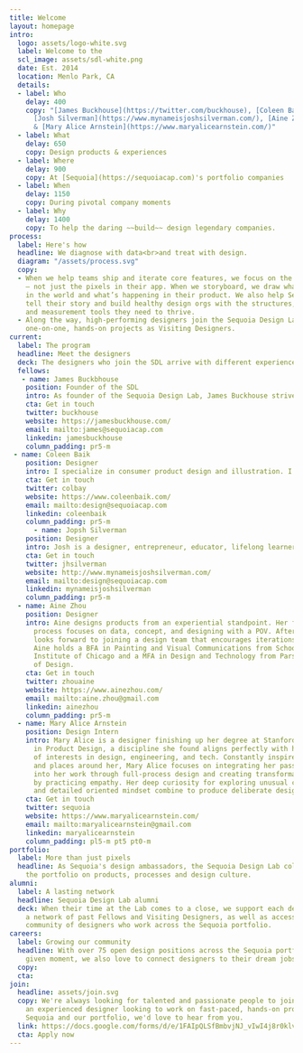 ```yaml
---
title: Welcome
layout: homepage
intro:
  logo: assets/logo-white.svg
  label: Welcome to the
  scl_image: assets/sdl-white.png
  date: Est. 2014
  location: Menlo Park, CA
  details:
  - label: Who
    delay: 400
    copy: "[James Buckhouse](https://twitter.com/buckhouse), [Coleen Baik](https://www.coleenbaik.com/),
      [Josh Silverman](https://www.mynameisjoshsilverman.com/), [Aine Zhou](https://www.ainezhou.com/)
      & [Mary Alice Arnstein](https://www.maryalicearnstein.com/)"
  - label: What
    delay: 650
    copy: Design products & experiences
  - label: Where
    delay: 900
    copy: At [Sequoia](https://sequoiacap.com)'s portfolio companies
  - label: When
    delay: 1150
    copy: During pivotal company moments
  - label: Why
    delay: 1400
    copy: To help the daring ~~build~~ design legendary companies.
process:
  label: Here's how
  headline: We diagnose with data<br>and treat with design.
  diagram: "/assets/process.svg"
  copy:
  - When we help teams ship and iterate core features, we focus on the total experience
    — not just the pixels in their app. When we storyboard, we draw what’s happening
    in the world and what’s happening in their product. We also help Sequoia companies
    tell their story and build healthy design orgs with the structures, processes
    and measurement tools they need to thrive.
  - Along the way, high-performing designers join the Sequoia Design Lab for fast-paced,
    one-on-one, hands-on projects as Visiting Designers.
current:
  label: The program
  headline: Meet the designers
  deck: The designers who join the SDL arrive with different experiences, strengths and expertise. Some stay for years, others stay for only a few months and then leave to join Sequoia portfolio companies. 
  fellows:
   - name: James Buckbhouse
    position: Founder of the SDL
    intro: As founder of the Sequoia Design Lab, James Buckhouse strives to help startups reach their full potential through exceptional product design.  He lectures frequently at Stanford’s d.school and the Graduate School of Business on story-driven design. Prior to Sequoia, he led black-ops products at Twitter as the Sr. Experience Architect. Before Twitter, he helped shoot the Shrek, Madagascar and Matrix trilogies. 
    cta: Get in touch
    twitter: buckhouse
    website: https://jamesbuckhouse.com/
    email: mailto:james@sequoiacap.com
    linkedin: jamesbuckhouse
    column_padding: pr5-m
 - name: Coleen Baik
    position: Designer
    intro: I specialize in consumer product design and illustration. I've worked on a wide range of projects at startups like Twitter and Medium, but I've also engaged in traditionally non-tech spaces with activists like Gloria Steinem. I believe technology should serve empathy and connection. I love telling stories and this is mine!
    cta: Get in touch
    twitter: colbay
    website: https://www.coleenbaik.com/
    email: mailto:design@sequoiacap.com
    linkedin: coleenbaik
    column_padding: pr5-m
      - name: Jopsh Silverman
    position: Designer
    intro: Josh is a designer, entrepreneur, educator, lifelong learner, community builder, advisor, and optimist. He loves partnering with early stage founders and helping them learn to speak the language of design – and equally loves complex problems at scale. For 20 years he ran a lean, holacratic model design business, transforming clients of all kinds. On the daily, he is driven by beautiful intersectionality, great pairings, trusting relationships, and long bike rides.
    cta: Get in touch
    twitter: jhsilverman
    website: http://www.mynameisjoshsilverman.com/
    email: mailto:design@sequoiacap.com
    linkedin: mynameisjoshsilverman
    column_padding: pr5-m
  - name: Aine Zhou
    position: Designer
    intro: Aine designs products from an experiential standpoint. Her full design
      process focuses on data, concept, and designing with a POV. After Sequoia, she
      looks forward to joining a design team that encourages iterations and risk.
      Aine holds a BFA in Painting and Visual Communications from School of the Art
      Institute of Chicago and a MFA in Design and Technology from Parsons School
      of Design.
    cta: Get in touch
    twitter: zhouaine
    website: https://www.ainezhou.com/
    email: mailto:aine.zhou@gmail.com
    linkedin: ainezhou
    column_padding: pr5-m
  - name: Mary Alice Arnstein
    position: Design Intern
    intro: Mary Alice is a designer finishing up her degree at Stanford University
      in Product Design, a discipline she found aligns perfectly with her intersection
      of interests in design, engineering, and tech. Constantly inspired by the people
      and places around her, Mary Alice focuses on integrating her passion for people
      into her work through full-process design and creating transformative products
      by practicing empathy. Her deep curiosity for exploring unusual connections
      and detailed oriented mindset combine to produce deliberate design.
    cta: Get in touch
    twitter: sequoia
    website: https://www.maryalicearnstein.com/
    email: mailto:maryalicearnstein@gmail.com
    linkedin: maryalicearnstein
    column_padding: pl5-m pt5 pt0-m
portfolio:
  label: More than just pixels
  headline: As Sequoia's design ambassadors, the Sequoia Design Lab collaborates across
    the portfolio on products, processes and design culture.
alumni:
  label: A lasting network
  headline: Sequoia Design Lab alumni
  deck: When their time at the Lab comes to a close, we support each designer with
    a network of past Fellows and Visiting Designers, as well as access to the larger
    community of designers who work across the Sequoia portfolio.
careers:
  label: Growing our community
  headline: With over 75 open design positions across the Sequoia portfolio at any
    given moment, we also love to connect designers to their dream jobs.
  copy: 
  cta: 
join:
  headline: assets/join.svg
  copy: We're always looking for talented and passionate people to join us. If you’re
    an experienced designer looking to work on fast-paced, hands-on projects with
    Sequoia and our portfolio, we'd love to hear from you.
  link: https://docs.google.com/forms/d/e/1FAIpQLSfBmbvjNJ_vIwI4j8r0klvYFh771Wks-XSm0vv7exYJLmlpKw/viewform?c=0&w=1
  cta: Apply now
---
```

